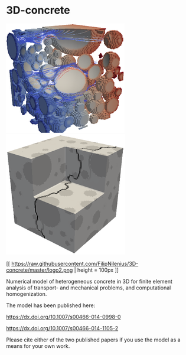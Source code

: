 # 3D-concrete

![alt tag](https://raw.githubusercontent.com/FilipNilenius/3D-concrete/master/logo1.png)
![alt tag](https://raw.githubusercontent.com/FilipNilenius/3D-concrete/master/logo2.png)

[[ https://raw.githubusercontent.com/FilipNilenius/3D-concrete/master/logo2.png  | height = 100px ]]

Numerical model of heterogeneous concrete in 3D for finite element analysis of transport- and mechanical problems, and computational homogenization.

The model has been published here:

https://dx.doi.org/10.1007/s00466-014-0998-0

https://dx.doi.org/10.1007/s00466-014-1105-2

Please cite either of the two published papers if you use the model as a means for your own work.
